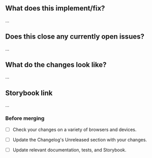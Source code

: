 What does this implement/fix?
---------------------------------------------------
…

<!-- 💡 Briefly describe what you want to achieve here.  Explain your approach and any other options you considered. -->

<!-- 🐛 For bugs: How can the original issue be recreated? How is your fix demonstrated? -->

<!-- 🎨 For new features: Have you reviewed your changes with UX? Is there a design that should be referenced? -->


Does this close any currently open issues?
------------------------------------------
…

<!-- 🔗 Link to the issue/s that this PR solves, and use fix` or `solve` to close it automatically.  -->


What do the changes look like?
---------------------------------------------------
…

<!--
🖼 Include screenshots of before and after, if relevant

| Before  | After  |
|---|---|
|   |   |

 -->

 
Storybook link
------------------------------------------
…

<!-- 🎩 Include links to help tophatting -->


### Before merging

- [ ] Check your changes on a variety of browsers and devices.

- [ ] Update the Changelog's Unreleased section with your changes.

- [ ] Update relevant documentation, tests, and Storybook.
